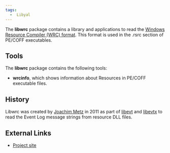```yaml
---
tags:
  -  Libyal
---
```

The **libwrc** package contains a library and applications to read the
[Windows Resource Compiler (WRC)
format](windows_resource_compiler_(wrc)_format.md). This format
is used in the .rsrc section of PE/COFF executables.

## Tools

The **libwrc** package contains the following tools:

- **wrcinfo**, which shows information about Resources in PE/COFF
  executable files.

## History

Libwrc was created by [Joachim Metz](joachim_metz.md) in 2011 as
part of [libevt](libevt.md) and [libevtx](libevtx "wikilink") to
read the Event Log message strings from resource DLL files.

## External Links

- [Project site](https://github.com/libyal/libwrc/)

